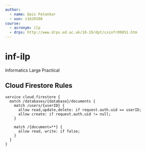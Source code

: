 ```yaml
---
author:
  - name: Qais Patankar
  - uun: s1620208
course:
  - acronym: ilp
  - drps: http://www.drps.ed.ac.uk/18-19/dpt/cxinfr09051.htm
---
```


# inf-ilp
Informatics Large Practical

## Cloud Firestore Rules

```
service cloud.firestore {
  match /databases/{database}/documents {
    match /users/{userID} {
      allow read,update,delete: if request.auth.uid == userID;
      allow create: if request.auth.uid != null;
    }

    match /{document=**} {
      allow read, write: if false;
    }
  }
}
```

